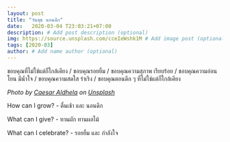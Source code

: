 ```yaml
---
layout: post
title: "วันพุธ นอนดึก"
date:   2020-03-04 T23:03:21+07:00
description: # Add post description (optional)
img: https://source.unsplash.com/cceIeWshk1M # Add image post (optional)
tags: [2020-03]
author: # Add name author (optional)
---
```

ขอบคุณที่ไม่ใช่แต่ก็ใกล้เคียง / ขอบคุณรอยยิ้ม / ขอบคุณความสุภาพ เรียบร้อย / ขอบคุณความอ่อนโยน มีน้ำใจ / ขอบคุณความสดใส ร่าเริง / ขอบคุณตอนดึก ๆ ที่ไม่ใช่แต่ก็ใกล้เคียง

*Photo by [Caesar Aldhela](https://unsplash.com/@caldhela) on [Unsplash](https://unsplash.com)*

<i class="fa fa-child" style="color:plum"></i>

How can I grow? - ตื่นเช้า และ นอนดึก

What can I give? - ทานผัก ทานผลไม้

What can I celebrate? - รอยยิ้ม และ กำลังใจ
